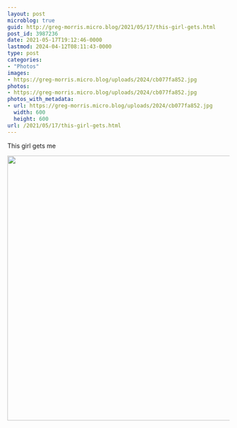 ```yaml
---
layout: post
microblog: true
guid: http://greg-morris.micro.blog/2021/05/17/this-girl-gets.html
post_id: 3987236
date: 2021-05-17T19:12:46-0000
lastmod: 2024-04-12T08:11:43-0000
type: post
categories:
- "Photos"
images:
- https://greg-morris.micro.blog/uploads/2024/cb077fa852.jpg
photos:
- https://greg-morris.micro.blog/uploads/2024/cb077fa852.jpg
photos_with_metadata:
- url: https://greg-morris.micro.blog/uploads/2024/cb077fa852.jpg
  width: 600
  height: 600
url: /2021/05/17/this-girl-gets.html
---
```


<p>This girl gets me</p><p><img src="uploads/2024/cb077fa852.jpg" alt="" width="600" height="600" /></p>

